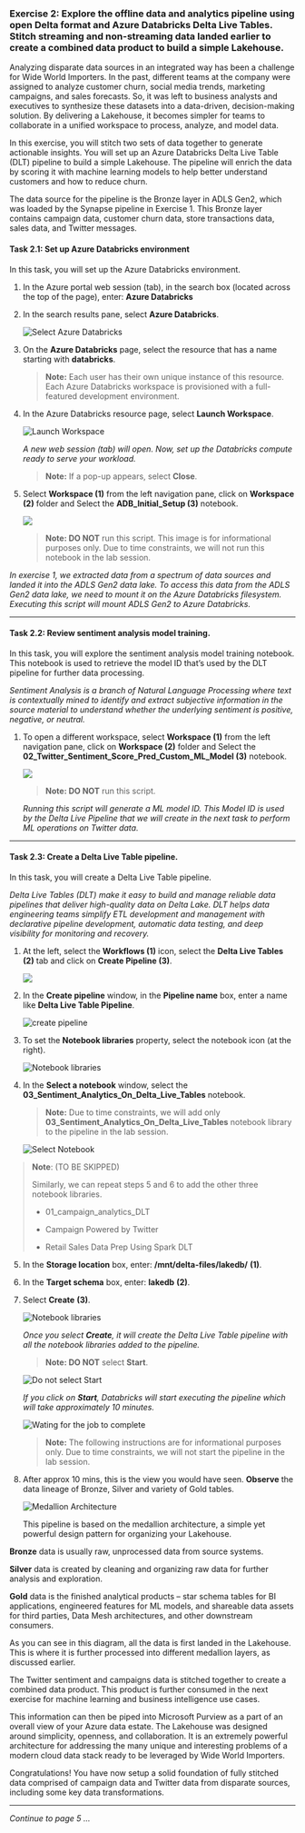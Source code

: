 ### Exercise 2: Explore the offline data and analytics pipeline using open Delta format and Azure Databricks Delta Live Tables. Stitch streaming and non-streaming data landed earlier to create a combined data product to build a simple Lakehouse. <a name="delta-live-table-pipeline"></a>

Analyzing disparate data sources in an integrated way has been a challenge for Wide World Importers. In the past, different teams at the company were assigned to analyze customer churn, social media trends, marketing campaigns, and sales forecasts. So, it was left to business analysts and executives to synthesize these datasets into a data-driven, decision-making solution. By delivering a Lakehouse, it becomes simpler for teams to collaborate in a unified workspace to process, analyze, and model data.

In this exercise, you will stitch two sets of data together to generate actionable insights. You will set up an Azure Databricks Delta Live Table (DLT) pipeline to build a simple Lakehouse. The pipeline will enrich the data by scoring it with machine learning models to help better understand customers and how to reduce churn.

The data source for the pipeline is the Bronze layer in ADLS Gen2, which was loaded by the Synapse pipeline in Exercise 1. This Bronze layer contains campaign data, customer churn data, store transactions data, sales data, and Twitter messages.

#### Task 2.1: Set up Azure Databricks environment <a name="adb-env"></a>

In this task, you will set up the Azure Databricks environment.

1.	In the Azure portal web session (tab), in the search box (located across the top of the page), enter: **Azure Databricks**

2.	In the search results pane, select **Azure Databricks**.

    ![Select Azure Databricks](https://github.com/CloudLabsAI-Azure/Ignite-lab/blob/main/media/image2102.png?raw=true)

3.	On the **Azure Databricks** page, select the resource that has a name starting with **databricks**.

    >**Note:** Each user has their own unique instance of this resource. Each Azure Databricks workspace is provisioned with a full-featured development environment.

4.	In the Azure Databricks resource page, select **Launch Workspace**.

    ![Launch Workspace](https://github.com/CloudLabsAI-Azure/Ignite-lab/blob/main/media/image2104.png?raw=true)

    *A new web session (tab) will open. Now, set up the Databricks compute ready to serve your workload.*

    >**Note:** If a pop-up appears, select **Close**.

5. Select **Workspace (1)** from the left navigation pane, click on **Workspace (2)** folder and Select the **ADB_Initial_Setup (3)** notebook.
   
    ![](../media/04/E2-T2.1-S5.png)
   
    > **Note: DO NOT** run this script. 
    > This image is for informational purposes only. 
    > Due to time constraints, we will not run this notebook in the lab session.


*In exercise 1, we extracted data from a spectrum of data sources and landed it into the ADLS Gen2 data lake. To access this data from the ADLS Gen2 data lake, we need to mount it on the Azure Databricks filesystem. Executing this script will mount ADLS Gen2 to Azure Databricks.*

---

#### Task 2.2: Review sentiment analysis model training. <a name="sentiment-model"></a>

In this task, you will explore the sentiment analysis model training notebook. This notebook is used to retrieve the model ID that’s used by the DLT pipeline for further data processing.

*Sentiment Analysis is a branch of Natural Language Processing where text is contextually mined to identify and extract subjective information in the source material to understand whether the underlying sentiment is positive, negative, or neutral.*

1. To open a different workspace, select **Workspace (1)** from the left navigation pane, click on **Workspace (2)** folder and Select the **02_Twitter_Sentiment_Score_Pred_Custom_ML_Model (3)** notebook.

    ![](../media/04/E2-T2.2-S1.png)

    > **Note: DO NOT** run this script.

    *Running this script will generate a ML model ID. This Model ID is used by the Delta Live Pipeline that we will create in the next task to perform ML operations on Twitter data.* 

---


#### Task 2.3: Create a Delta Live Table pipeline. <a name="dlt-pipeline"></a>

In this task, you will create a Delta Live Table pipeline.

*Delta Live Tables (DLT) make it easy to build and manage reliable data pipelines that deliver high-quality data on Delta Lake. DLT helps data engineering teams simplify ETL development and management with declarative pipeline development, automatic data testing, and deep visibility for monitoring and recovery.*

1.	At the left, select the **Workflows (1)** icon, select the **Delta Live Tables (2)** tab and click on **Create Pipeline (3)**.

    ![](../media/04/E2-T2.3-S1.png)

2.	In the **Create pipeline** window, in the **Pipeline name** box, enter a name like **Delta Live Table Pipeline**.

    ![create pipeline](https://github.com/CloudLabsAI-Azure/Ignite-lab/blob/main/media/deltalivepipelines.png?raw=true)

3.	To set the **Notebook libraries** property, select the notebook icon (at the right).

    ![Notebook libraries](../media/04/E2-T2.3-S5.png)

4.	In the **Select a notebook** window, select the **03_Sentiment_Analytics_On_Delta_Live_Tables** notebook.

    >**Note:** Due to time constraints, we will add only **03_Sentiment_Analytics_On_Delta_Live_Tables** notebook library to the pipeline in the lab session.

    ![Select Notebook](https://github.com/CloudLabsAI-Azure/Ignite-lab/blob/main/media/imageSelectNotebook.png?raw=true)
   
>**Note**: (TO BE SKIPPED)
>
>Similarly, we can repeat steps 5 and 6 to add the other three notebook libraries. 
>
>* 01_campaign_analytics_DLT
>  
>* Campaign Powered by Twitter
>
>* Retail Sales Data Prep Using Spark DLT
   
5.	In the **Storage location** box, enter: **/mnt/delta-files/lakedb/** **(1)**.

6.	In the **Target schema** box, enter: **lakedb** **(2)**.

7. Select **Create** **(3)**.

    ![Notebook libraries](../media/04/E2-T2.3-S7.png)

   *Once you select **Create**, it will create the Delta Live Table pipeline with all the notebook libraries added to the pipeline.*
    > **Note: DO NOT** select **Start**.
 
   ![Do not select Start](https://github.com/CloudLabsAI-Azure/Ignite-lab/blob/main/media/img239.png?raw=true)

   *If you click on **Start**, Databricks will start executing the pipeline which will take approximately 10 minutes.*
 
   ![Wating for the job to complete](https://github.com/CloudLabsAI-Azure/Ignite-lab/blob/main/media/image2317.png?raw=true)

   > **Note:** The following instructions are for informational purposes only. Due to time constraints, we will not start the pipeline in the lab session.

9. After approx 10 mins, this is the view you would have seen. **Observe** the data lineage of Bronze, Silver and variety of Gold tables.

    ![Medallion Architecture](https://github.com/CloudLabsAI-Azure/Ignite-lab/blob/main/media/image2318.png?raw=true)

    This pipeline is based on the medallion architecture, a simple yet powerful design pattern for organizing your Lakehouse.

**Bronze** data is usually raw, unprocessed data from source systems.

**Silver** data is created by cleaning and organizing raw data for further analysis and exploration.

**Gold** data is the finished analytical products – star schema tables for BI applications, engineered features for ML models, and shareable data assets for third parties, Data Mesh architectures, and other downstream consumers.

As you can see in this diagram, all the data is first landed in the Lakehouse. This is where it is further processed into different medallion layers, as discussed earlier.

The Twitter sentiment and campaigns data is stitched together to create a combined data product. This product is further consumed in the next exercise for machine learning and business intelligence use cases.

This information can then be piped into Microsoft Purview as a part of an overall view of your Azure data estate. The Lakehouse was designed around simplicity, openness, and collaboration. It is an extremely powerful architecture for addressing the many unique and interesting problems of a modern cloud data stack ready to be leveraged by Wide World Importers.

Congratulations! You have now setup a solid foundation of fully stitched data comprised of campaign data and Twitter data from disparate sources, including some key data transformations.

----
*Continue to page 5 ...*
